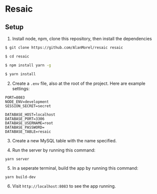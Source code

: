 # Resaic

## Setup

1. Install node, npm, clone this repository, then install the dependencies

```sh
$ git clone https://github.com/AlanMorel/resaic resaic
```

```sh
$ cd resaic
```

```sh
$ npm install yarn -g
```

```sh
$ yarn install
```

2. Create a `.env` file, also at the root of the project. Here are example settings:

```
PORT=8083
NODE_ENV=development
SESSION_SECRET=secret

DATABASE_HOST=localhost
DATABASE_PORT=3306
DATABASE_USERNAME=root
DATABASE_PASSWORD=
DATABASE_TABLE=resaic
```

3. Create a new MySQL table with the name specified.

4. Run the server by running this command:

```
yarn server
```

5. In a seperate terminal, build the app by running this command:

```
yarn build-dev
```

6. Visit `http://localhost:8083` to see the app running.
